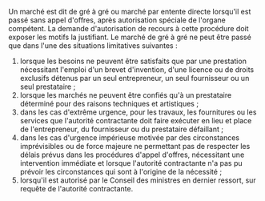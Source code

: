 
Un marché est dit de gré à gré ou marché par entente directe lorsqu'il
est passé sans appel d'offres, après autorisation spéciale de l'organe
compétent. La demande d'autorisation de recours à cette procédure doit
exposer les motifs la justifiant.
Le marché de gré à gré ne peut être passé que dans l'une des situations
limitatives suivantes :
1.  lorsque les besoins ne peuvent être satisfaits que par une
prestation nécessitant l'emploi d'un brevet d'invention, d'une
licence ou de droits exclusifs détenus par un seul entrepreneur, un
seul fournisseur ou un seul prestataire ;
2.  lorsque les marchés ne peuvent être confiés qu'à un prestataire
déterminé pour des raisons techniques et artistiques ;
3.  dans les cas d'extrême urgence, pour les travaux, les fournitures
ou les services que l'autorité contractante doit faire exécuter en
lieu et place de l'entrepreneur, du fournisseur ou du prestataire
défaillant ;
4.  dans les cas d'urgence impérieuse motivée par des circonstances
imprévisibles ou de force majeure ne permettant pas de respecter les
délais prévus dans les procédures d'appel d'offres, nécessitant
une intervention immédiate et lorsque l'autorité contractante n'a
pas pu prévoir les circonstances qui sont à l'origine de la
nécessité ;
5.  lorsqu'il est autorisé par le Conseil des ministres en dernier
ressort, sur requête de l'autorité contractante.